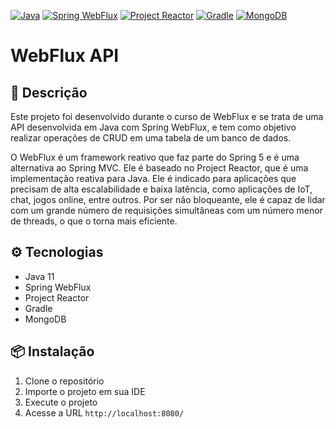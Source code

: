 [![Java](https://img.shields.io/badge/Java-ED8B00?style=for-the-badge&logo=java&logoColor=white)](https://www.oracle.com/java/technologies/javase-jdk11-downloads.html)
[![Spring WebFlux](https://img.shields.io/badge/Spring_WebFlux-6DB33F?style=for-the-badge&logo=spring&logoColor=white)](https://docs.spring.io/spring-framework/docs/current/reference/html/web-reactive.html)
[![Project Reactor](https://img.shields.io/badge/Project_Reactor-BA0D34?style=for-the-badge&logo=projectreactor&logoColor=white)](https://projectreactor.io/)
[![Gradle](https://img.shields.io/badge/Gradle-02303A?style=for-the-badge&logo=gradle&logoColor=white)](https://gradle.org/)
[![MongoDB](https://img.shields.io/badge/MongoDB-4EA94B?style=for-the-badge&logo=mongodb&logoColor=white)](https://www.mongodb.com/)

# WebFlux API
## 📝 Descrição
Este projeto foi desenvolvido durante o curso de WebFlux e se trata de uma API desenvolvida em Java com Spring WebFlux, e tem como objetivo realizar operações de CRUD em uma tabela de um banco de dados.

O WebFlux é um framework reativo que faz parte do Spring 5 e é uma alternativa ao Spring MVC. Ele é baseado no Project Reactor, que é uma implementação reativa para Java.
Ele é indicado para aplicações que precisam de alta escalabilidade e baixa latência, como aplicações de IoT, chat, jogos online, entre outros.
Por ser não bloqueante, ele é capaz de lidar com um grande número de requisições simultâneas com um número menor de threads, o que o torna mais eficiente.

## ⚙️ Tecnologias
- Java 11
- Spring WebFlux
- Project Reactor
- Gradle
- MongoDB

## 📦 Instalação
1. Clone o repositório
2. Importe o projeto em sua IDE
3. Execute o projeto
4. Acesse a URL `http://localhost:8080/`
